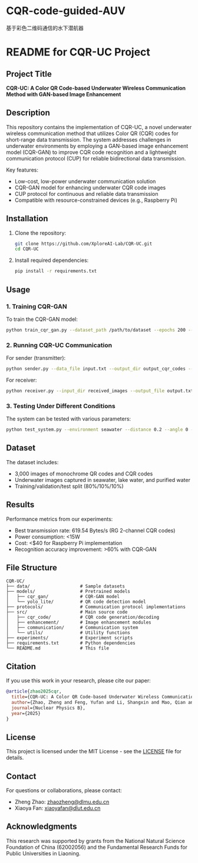 # CQR-code-guided-AUV
基于彩色二维码通信的水下潜航器
# README for CQR-UC Project

## Project Title
**CQR-UC: A Color QR Code-based Underwater Wireless Communication Method with GAN-based Image Enhancement**

## Description
This repository contains the implementation of CQR-UC, a novel underwater wireless communication method that utilizes Color QR (CQR) codes for short-range data transmission. The system addresses challenges in underwater environments by employing a GAN-based image enhancement model (CQR-GAN) to improve CQR code recognition and a lightweight communication protocol (CUP) for reliable bidirectional data transmission.

Key features:
- Low-cost, low-power underwater communication solution
- CQR-GAN model for enhancing underwater CQR code images
- CUP protocol for continuous and reliable data transmission
- Compatible with resource-constrained devices (e.g., Raspberry Pi)

## Installation
1. Clone the repository:
   ```bash
   git clone https://github.com/XploreAI-Lab/CQR-UC.git
   cd CQR-UC
   ```

2. Install required dependencies:
   ```bash
   pip install -r requirements.txt
   ```

## Usage
### 1. Training CQR-GAN
To train the CQR-GAN model:
```bash
python train_cqr_gan.py --dataset_path /path/to/dataset --epochs 200 --batch_size 16
```

### 2. Running CQR-UC Communication
For sender (transmitter):
```bash
python sender.py --data_file input.txt --output_dir output_cqr_codes --protocol CUP
```

For receiver:
```bash
python receiver.py --input_dir received_images --output_file output.txt --protocol CUP
```

### 3. Testing Under Different Conditions
The system can be tested with various parameters:
```bash
python test_system.py --environment seawater --distance 0.2 --angle 0 --qr_version 9
```

## Dataset
The dataset includes:
- 3,000 images of monochrome QR codes and CQR codes
- Underwater images captured in seawater, lake water, and purified water
- Training/validation/test split (80%/10%/10%)

## Results
Performance metrics from our experiments:
- Best transmission rate: 619.54 Bytes/s (RG 2-channel CQR codes)
- Power consumption: <15W
- Cost: <$40 for Raspberry Pi implementation
- Recognition accuracy improvement: >60% with CQR-GAN

## File Structure
```
CQR-UC/
├── data/                   # Sample datasets
├── models/                 # Pretrained models
│   ├── cqr_gan/            # CQR-GAN model
│   └── yolo_lite/          # QR code detection model
├── protocols/              # Communication protocol implementations
├── src/                    # Main source code
│   ├── cqr_code/           # CQR code generation/decoding
│   ├── enhancement/        # Image enhancement modules
│   ├── communication/      # Communication system
│   └── utils/              # Utility functions
├── experiments/            # Experiment scripts
├── requirements.txt        # Python dependencies
└── README.md               # This file
```

## Citation
If you use this work in your research, please cite our paper:
```bibtex
@article{zhao2025cqr,
  title={CQR-UC: A Color QR Code-based Underwater Wireless Communication Method with GAN-based Image Enhancement},
  author={Zhao, Zheng and Feng, Yufan and Li, Shangxin and Mao, Qian and Chen, Tingwei and Zhao, Qi and Fan, Xiaoya},
  journal={Nuclear Physics B},
  year={2025}
}
```

## License
This project is licensed under the MIT License - see the [LICENSE](LICENSE) file for details.

## Contact
For questions or collaborations, please contact:
- Zheng Zhao: zhaozheng@dlmu.edu.cn
- Xiaoya Fan: xiaoyafan@dlut.edu.cn

## Acknowledgments
This research was supported by grants from the National Natural Science Foundation of China (62002056) and the Fundamental Research Funds for Public Universities in Liaoning.
